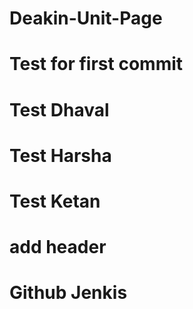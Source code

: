 # Deakin-Unit-Page

# Test for first commit

# Test Dhaval

# Test Harsha

# Test Ketan

# add header

# Github Jenkis
